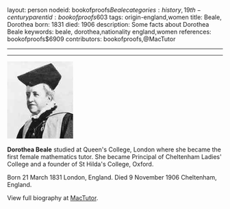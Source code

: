 layout: person
nodeid: bookofproofs$Beale
categories: history,19th-century
parentid: bookofproofs$603
tags: origin-england,women
title: Beale, Dorothea
born: 1831
died: 1906
description: Some facts about Dorothea Beale
keywords: beale, dorothea,nationality england,women
references: bookofproofs$6909
contributors: bookofproofs,@MacTutor

---


---

![Beale.jpg](https://github.com/bookofproofs/bookofproofs.github.io/blob/main/_sources/_assets/images/portraits/Beale.jpg?raw=true)

**Dorothea Beale** studied at Queen's College, London where she became the first female mathematics tutor. She became Principal of Cheltenham Ladies' College and a founder of St Hilda's College, Oxford.

Born 21 March 1831 London, England. Died 9 November 1906 Cheltenham, England.


View full biography at [MacTutor](https://mathshistory.st-andrews.ac.uk/Biographies/Beale/).